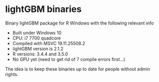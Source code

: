 # lightGBM binaries
Binary lightGBM package for R Windows with the following relevant info

- Built under Windows 10
- CPU: i7 7700 quadcore 
- Compiled with MSVC 19.11.25508.2
- lightGBM version is 2.1.2
- R versions: 3.4.4 and 3.5.0
- No GPU yet (need to get rid of 7 compile errors first...)

The idea is to keep these binaries up to date for people without admin rights. 
